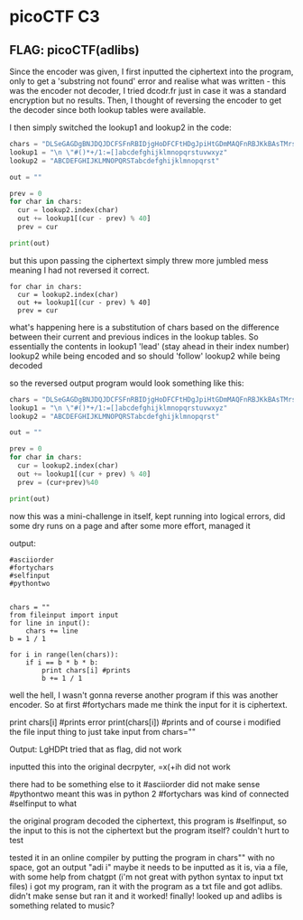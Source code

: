 # picoCTF C3

## **FLAG**: picoCTF(adlibs)

Since the encoder was given, I first inputted the ciphertext into the program, only to get a 'substring not found' error and realise what was written - this was the encoder not decoder, I tried dcodr.fr just in case it was a standard encryption but no results. Then, I thought of reversing the encoder to get the decoder since both lookup tables were available.

I then simply switched the lookup1 and lookup2 in the code:

```python
chars = "DLSeGAGDgBNJDQJDCFSFnRBIDjgHoDFCFtHDgJpiHtGDmMAQFnRBJKkBAsTMrsPSDDnEFCFtIbEDtDCIbFCFtHTJDKerFldbFObFCFtLBFkBAAAPFnRBJGEkerFlcPgKkImHnIlATJDKbTbFOkdNnsgbnJRMFnRBNAFkBAAAbrcbTKAkOgFpOgFpOpkBAAAAAAAiClFGIPFnRBaKliCgClFGtIBAAAAAAAOgGEkImHnIl"
lookup1 = "\n \"#()*+/1:=[]abcdefghijklmnopqrstuvwxyz"
lookup2 = "ABCDEFGHIJKLMNOPQRSTabcdefghijklmnopqrst"

out = ""

prev = 0
for char in chars:
  cur = lookup2.index(char)
  out += lookup1[(cur - prev) % 40]
  prev = cur

print(out)
```

but this upon passing the ciphertext simply threw more jumbled mess meaning I had not reversed it correct. 

```
for char in chars:
  cur = lookup2.index(char)
  out += lookup1[(cur - prev) % 40]
  prev = cur
```

what's happening here is a substitution of chars based on the difference between their current and previous indices in the lookup tables. So essentially the contents in lookup1 'lead' (stay ahead in their index number) lookup2 while being encoded and so should 'follow' lookup2 while being decoded

so the reversed output program would look something like this:

```python
chars = "DLSeGAGDgBNJDQJDCFSFnRBIDjgHoDFCFtHDgJpiHtGDmMAQFnRBJKkBAsTMrsPSDDnEFCFtIbEDtDCIbFCFtHTJDKerFldbFObFCFtLBFkBAAAPFnRBJGEkerFlcPgKkImHnIlATJDKbTbFOkdNnsgbnJRMFnRBNAFkBAAAbrcbTKAkOgFpOgFpOpkBAAAAAAAiClFGIPFnRBaKliCgClFGtIBAAAAAAAOgGEkImHnIl"
lookup1 = "\n \"#()*+/1:=[]abcdefghijklmnopqrstuvwxyz"
lookup2 = "ABCDEFGHIJKLMNOPQRSTabcdefghijklmnopqrst"

out = ""

prev = 0
for char in chars:
  cur = lookup2.index(char)
  out += lookup1[(cur + prev) % 40]
  prev = (cur+prev)%40

print(out)
```

now this was a mini-challenge in itself, kept running into logical errors, did some dry runs on a page and after some more effort, managed it

output:

```
#asciiorder
#fortychars
#selfinput
#pythontwo


chars = ""
from fileinput import input
for line in input():
    chars += line
b = 1 / 1

for i in range(len(chars)):
    if i == b * b * b:
        print chars[i] #prints
        b += 1 / 1
```

well the hell, 
I wasn't gonna reverse another program if this was another encoder. So at first #fortychars made me think the input for it is ciphertext. 

print chars[i] #prints
error
print(chars[i]) #prints and of course i modified the file input thing to just take input from chars=""

Output: LgHDPt
tried that as flag, did not work

inputted this into the original decrpyter, =x(+ih 
did not work

there had to be something else to it
#asciiorder did not make sense
#pythontwo meant this was in python 2
#fortychars was kind of connected
#selfinput to what

the original program decoded the ciphertext, this program is #selfinput, so the input to this is not the ciphertext but the program itself? couldn't hurt to test

tested it in an online compiler by putting the program in chars"" with no space, got an output "adi i" maybe it needs to be inputted as it is, via a file, with some help from chatgpt (i'm not great with python syntax to input txt files) i got my program, ran it with the program as a txt file
and got adlibs. didn't make sense but ran it and it worked! finally! looked up and adlibs is something related to music? 
